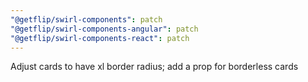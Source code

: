 ```yaml
---
"@getflip/swirl-components": patch
"@getflip/swirl-components-angular": patch
"@getflip/swirl-components-react": patch
---
```


Adjust cards to have xl border radius; add a prop for borderless cards
